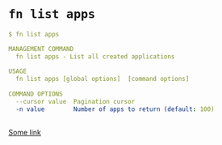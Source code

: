 # `fn list apps`

```yaml
$ fn list apps

MANAGEMENT COMMAND
  fn list apps - List all created applications
    
USAGE
  fn list apps [global options]  [command options]
    
COMMAND OPTIONS
  --cursor value  Pagination cursor
  -n value        Number of apps to return (default: 100)
  
```

[Some link](#)

